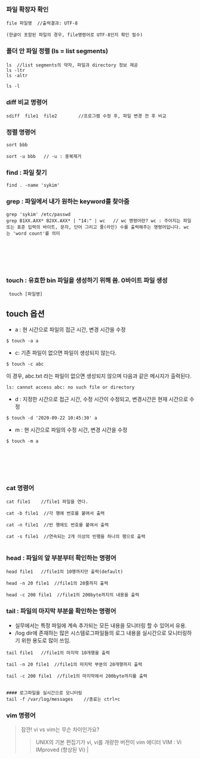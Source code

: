 ### 파일 확장자 확인
~~~linux
file 파일명  //출력결과: UTF-8  

(한글이 포함된 파일의 경우, file명령어로 UTF-8인지 확인 필수)    
~~~

### 폴더 안 파일 정렬 (ls = list segments)
~~~linux
ls  //list segments의 약자, 파일과 directory 정보 제공
ls -ltr
ls -altr

ls -l
~~~

### diff 비교 명령어
~~~linux
sdiff  file1  file2        //프로그램 수정 후, 파일 변경 전 후 비교
~~~

### 정렬 명령어
~~~linux
sort bbb

sort -u bbb   // -u : 중복제거
~~~


### find : 파일 찾기
~~~linux
find . -name 'sykim'
~~~


### grep : 파일에서 내가 원하는 keyword를 찾아줌
~~~linux
grep 'sykim' /etc/passwd
grep B1XX.AXX* B2XX.AXX* | "14:" | wc   // wc 명령어란? wc : 주어지는 파일 또는 표준 입력의 바이트, 문자, 단어 그리고 줄(라인) 수를 출력해주는 명령어입니다. wc 는 'word count'를 의미
~~~
<br/><br/><br/><br/>
### touch : 유효한 bin 파일을 생성하기 위해 씀. 0바이트 파일 생성
~~~linux
 touch [파일명]
~~~
## touch 옵션 #
- a : 현 시간으로 파일의 접근 시간, 변경 시간을 수정
~~~linux
$ touch -a a
~~~

- c: 기존 파일이 없으면 파일이 생성되지 않는다.
~~~
$ touch -c abc
~~~
이 경우, abc.txt 라는 파일이 없으면 생성되지 않으며 다음과 같은 메시지가 출력된다.
~~~
ls: cannot access abc: no such file or directory
~~~


- d : 지정한 시간으로 접근 시간, 수정 시간이 수정되고, 변경시간은 현재 시간으로 수정
~~~
$ touch -d '2020-09-22 10:45:30' a
~~~


- m : 현 시간으로 파일의 수정 시간, 변경 시간을 수정
~~~
$ touch -m a
~~~~
<br/><br/><br/><br/>

### cat 명령어 
~~~linux
cat file1    //file1 파일을 연다.

cat -b file1  //각 행에 번호를 붙여서 출력

cat -n file1  //빈 행에도 번호를 붙여서 출력

cat -s file1  //연속되는 2개 이상의 빈행을 하나의 행으로 출력


~~~


### head : 파일의 앞 부분부터 확인하는 명령어 
~~~linux
head file1   //file1의 10행까지만 출력(default)

head -n 20 file1  //file1의 20줄까지 출력

head -c 200 file1  //file1의 200byte까지의 내용을 출력
~~~


### tail : 파일의 마지막 부분을 확인하는 명령어
- 실무에서는 특정 파일에 계속 추가되는 모든 내용을 모니터링 할 수 있어서 유용.
- /log dir에 존재하는 많은 시스템로그파일들의 로그 내용을 실시간으로 모니터링하기 위한 용도로 많이 쓰임.
~~~linux
tail file1   //file1의 마지막 10개행을 출력

tail -n 20 file1  //file1의 마지막 부분의 20개행까지 출력

tail -c 200 file1  //file1의 마지막에서 200byte까지를 출력


#### 로그파일을 실시간으로 모니터링
tail -f /var/log/messages    //종료는 ctrl+c

~~~
### vim 명령어

> 잠깐! vi vs vim는 무슨 차이인가요?
>> UNIX의 기본 편집기가 vi, vi를 개량한 버전이 vim 에디터
>> VIM : Vi IMproved (향상된 Vi)
|
